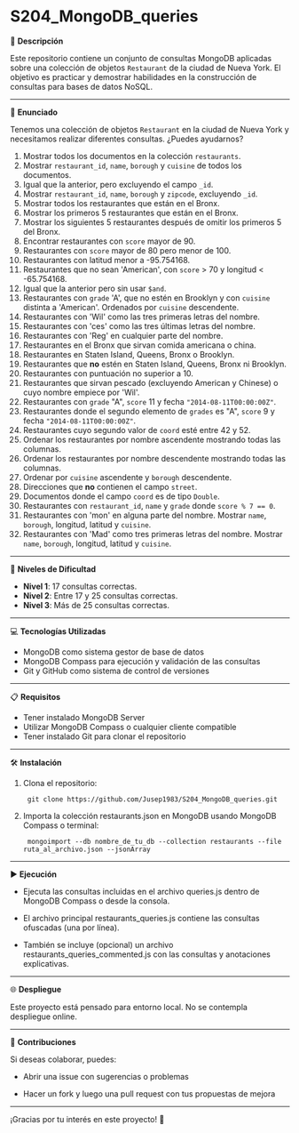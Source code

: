 # S204_MongoDB_queries

📄 **Descripción**

Este repositorio contiene un conjunto de consultas MongoDB aplicadas sobre una colección de objetos `Restaurant` de la ciudad de Nueva York. El objetivo es practicar y demostrar habilidades en la construcción de consultas para bases de datos NoSQL.

---

🔽 **Enunciado**

Tenemos una colección de objetos `Restaurant` en la ciudad de Nueva York y necesitamos realizar diferentes consultas. ¿Puedes ayudarnos?

1. Mostrar todos los documentos en la colección `restaurants`.  
2. Mostrar `restaurant_id`, `name`, `borough` y `cuisine` de todos los documentos.  
3. Igual que la anterior, pero excluyendo el campo `_id`.  
4. Mostrar `restaurant_id`, `name`, `borough` y `zipcode`, excluyendo `_id`.  
5. Mostrar todos los restaurantes que están en el Bronx.  
6. Mostrar los primeros 5 restaurantes que están en el Bronx.  
7. Mostrar los siguientes 5 restaurantes después de omitir los primeros 5 del Bronx.  
8. Encontrar restaurantes con `score` mayor de 90.  
9. Restaurantes con `score` mayor de 80 pero menor de 100.  
10. Restaurantes con latitud menor a -95.754168.  
11. Restaurantes que no sean 'American', con `score` > 70 y longitud < -65.754168.  
12. Igual que la anterior pero sin usar `$and`.  
13. Restaurantes con `grade` 'A', que no estén en Brooklyn y con `cuisine` distinta a 'American'. Ordenados por `cuisine` descendente.  
14. Restaurantes con 'Wil' como las tres primeras letras del nombre.  
15. Restaurantes con 'ces' como las tres últimas letras del nombre.  
16. Restaurantes con 'Reg' en cualquier parte del nombre.  
17. Restaurantes en el Bronx que sirvan comida americana o china.  
18. Restaurantes en Staten Island, Queens, Bronx o Brooklyn.  
19. Restaurantes que **no** estén en Staten Island, Queens, Bronx ni Brooklyn.  
20. Restaurantes con puntuación no superior a 10.  
21. Restaurantes que sirvan pescado (excluyendo American y Chinese) o cuyo nombre empiece por 'Wil'.  
22. Restaurantes con `grade` "A", `score` 11 y fecha `"2014-08-11T00:00:00Z"`.  
23. Restaurantes donde el segundo elemento de `grades` es "A", `score` 9 y fecha `"2014-08-11T00:00:00Z"`.  
24. Restaurantes cuyo segundo valor de `coord` esté entre 42 y 52.  
25. Ordenar los restaurantes por nombre ascendente mostrando todas las columnas.  
26. Ordenar los restaurantes por nombre descendente mostrando todas las columnas.  
27. Ordenar por `cuisine` ascendente y `borough` descendente.  
28. Direcciones que **no** contienen el campo `street`.  
29. Documentos donde el campo `coord` es de tipo `Double`.  
30. Restaurantes con `restaurant_id`, `name` y `grade` donde `score % 7 == 0`.  
31. Restaurantes con 'mon' en alguna parte del nombre. Mostrar `name`, `borough`, longitud, latitud y `cuisine`.  
32. Restaurantes con 'Mad' como tres primeras letras del nombre. Mostrar `name`, `borough`, longitud, latitud y `cuisine`.

---

🏅 **Niveles de Dificultad**

- **Nivel 1**: 17 consultas correctas.  
- **Nivel 2**: Entre 17 y 25 consultas correctas.  
- **Nivel 3**: Más de 25 consultas correctas.

---

💻 **Tecnologías Utilizadas**

- MongoDB como sistema gestor de base de datos  
- MongoDB Compass para ejecución y validación de las consultas  
- Git y GitHub como sistema de control de versiones

---

📋 **Requisitos**

- Tener instalado MongoDB Server  
- Utilizar MongoDB Compass o cualquier cliente compatible  
- Tener instalado Git para clonar el repositorio

---

🛠️ **Instalación**

1. Clona el repositorio:

		git clone https://github.com/Jusep1983/S204_MongoDB_queries.git

2. Importa la colección restaurants.json en MongoDB usando MongoDB Compass o terminal:

		mongoimport --db nombre_de_tu_db --collection restaurants --file ruta_al_archivo.json --jsonArray

---


▶️ **Ejecución**

- Ejecuta las consultas incluidas en el archivo queries.js dentro de MongoDB Compass o desde la consola.

- El archivo principal restaurants_queries.js contiene las consultas ofuscadas (una por línea).

- También se incluye (opcional) un archivo restaurants_queries_commented.js con las consultas y anotaciones explicativas.

---

🌐 **Despliegue**

Este proyecto está pensado para entorno local. No se contempla despliegue online.

---

🤝 **Contribuciones**

Si deseas colaborar, puedes:

- Abrir una issue con sugerencias o problemas

- Hacer un fork y luego una pull request con tus propuestas de mejora

---

¡Gracias por tu interés en este proyecto! 🚀
